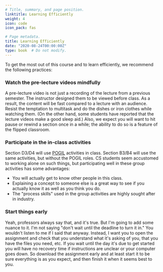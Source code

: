 ```yaml
---
# Title, summary, and page position.
linktitle: Learning Efficiently
weight: 4
icon: code
icon_pack: fas

# Page metadata.
title: Learning Efficiently
date: "2020-08-24T00:00:00Z"
type: book  # Do not modify.
---
```


To get the most out of this course and to learn efficiently, we recommend 
the following practices:

### Watch the pre-lecture videos mindfully

A pre-lecture video is not just a recording of the lecture from a previous
semester.  The instructor designed them to be viewed before class.  As a result,
the content will be fast compared to a lecture with an audience.  Resist the
temptation to multitask and do the dishes or iron clothes while watching them.
(On the other hand, some students have reported that the lecture videos make a
good sleep aid.)  Also, we expect you will want to hit pause or rewind a section
once in a while; the ability to do so is a feature of the flipped classroom.

### Participate in the in-class activities

Section D3/D4 will use [POGIL](https://pogil.org) activities in class.  Section
B3/B4 will use the same activities, but without the POGIL roles.  CS students seem
accustomed to working alone on such things, but participating well in these group
activities has some advantages:
 - You will actually get to know other people in this class.
 - Explaining a concept to someone else is a great way to see if you actually know
   it as well as you think you do.
 - The "process skills" used in the group activities are highly sought after in
   industry.
   
### Start things early

Yeah, professors always say that, and it's true.  But I'm going to add some
nuance to it.  I'm not saying "don't wait until the deadline to turn it in."
You wouldn't listen to me if I said that anyway.  Instead, I want you to open
the assignment and check that you understand what it's asking of you, that you
have the files you need, etc.  If you wait until the day it's due to get started
you will have no recovery time if instructions are unclear or your computer goes
down.  So download the assignment early and at least start it to be sure
everything is as you expect, and then finish it when it seems best to you.

